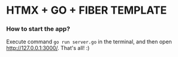# HTMX + GO + FIBER TEMPLATE

### How to start the app?

Execute command `go run server.go` in the terminal, and then open http://127.0.0.1:3000/. That's all! :)